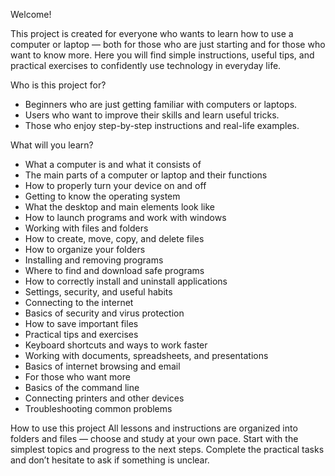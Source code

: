 Welcome!

This project is created for everyone who wants to learn how to use a computer or laptop — both for those who are just starting and for those who want to know more. Here you will find simple instructions, useful tips, and practical exercises to confidently use technology in everyday life.

Who is this project for?
- Beginners who are just getting familiar with computers or laptops.
- Users who want to improve their skills and learn useful tricks.
- Those who enjoy step-by-step instructions and real-life examples.

What will you learn?
- What a computer is and what it consists of
- The main parts of a computer or laptop and their functions
- How to properly turn your device on and off
- Getting to know the operating system
- What the desktop and main elements look like
- How to launch programs and work with windows
- Working with files and folders
- How to create, move, copy, and delete files
- How to organize your folders
- Installing and removing programs
- Where to find and download safe programs
- How to correctly install and uninstall applications
- Settings, security, and useful habits
- Connecting to the internet
- Basics of security and virus protection
- How to save important files
- Practical tips and exercises
- Keyboard shortcuts and ways to work faster
- Working with documents, spreadsheets, and presentations
- Basics of internet browsing and email
- For those who want more
- Basics of the command line
- Connecting printers and other devices
- Troubleshooting common problems


How to use this project
All lessons and instructions are organized into folders and files — choose and study at your own pace.
Start with the simplest topics and progress to the next steps. Complete the practical tasks and don’t hesitate to ask if something is unclear.
